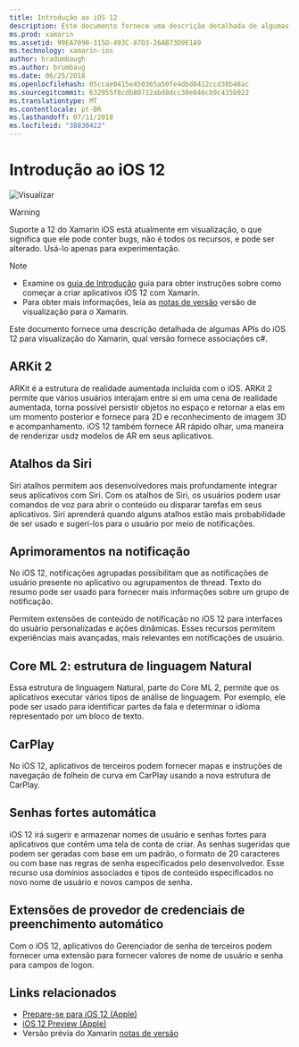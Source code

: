 ```yaml
---
title: Introdução ao iOS 12
description: Este documento fornece uma descrição detalhada de algumas APIs do iOS 12 para visualização do Xamarin, qual versão fornece associações c#.
ms.prod: xamarin
ms.assetid: 99EA7090-315D-493C-87D3-26AB73D9E1A9
ms.technology: xamarin-ios
author: bradumbaugh
ms.author: brumbaug
ms.date: 06/25/2018
ms.openlocfilehash: 05ccae0415e450365a50fe4dbd8412ccd38b48ac
ms.sourcegitcommit: 632955f8cdb80712abd8dcc30e046cb9c435b922
ms.translationtype: MT
ms.contentlocale: pt-BR
ms.lasthandoff: 07/11/2018
ms.locfileid: "38830422"
---
```

# <a name="introduction-to-ios-12"></a>Introdução ao iOS 12

![Visualizar](~/media/shared/preview.png)

> [!WARNING]
> Suporte a 12 do Xamarin iOS está atualmente em visualização, o que significa que ele pode conter bugs, não é todos os recursos, e pode ser alterado. Usá-lo apenas para experimentação.

> [!NOTE]
> - Examine os [guia de Introdução](get-started.md) guia para obter instruções sobre como começar a criar aplicativos iOS 12 com Xamarin.
> - Para obter mais informações, leia as [notas de versão](https://releases.xamarin.com/preview-release-xcode-10-beta/) versão de visualização para o Xamarin.

Este documento fornece uma descrição detalhada de algumas APIs do iOS 12 para visualização do Xamarin, qual versão fornece associações c#.

## <a name="arkit-2"></a>ARKit 2

ARKit é a estrutura de realidade aumentada incluída com o iOS. ARKit 2 permite que vários usuários interajam entre si em uma cena de realidade aumentada, torna possível persistir objetos no espaço e retornar a elas em um momento posterior e fornece para 2D e reconhecimento de imagem 3D e acompanhamento. iOS 12 também fornece AR rápido olhar, uma maneira de renderizar usdz modelos de AR em seus aplicativos.

## <a name="siri-shortcuts"></a>Atalhos da Siri

Siri atalhos permitem aos desenvolvedores mais profundamente integrar seus aplicativos com Siri. Com os atalhos de Siri, os usuários podem usar comandos de voz para abrir o conteúdo ou disparar tarefas em seus aplicativos. Siri aprenderá quando alguns atalhos estão mais probabilidade de ser usado e sugeri-los para o usuário por meio de notificações.

## <a name="notification-improvements"></a>Aprimoramentos na notificação

No iOS 12, notificações agrupadas possibilitam que as notificações de usuário presente no aplicativo ou agrupamentos de thread. Texto do resumo pode ser usado para fornecer mais informações sobre um grupo de notificação.

Permitem extensões de conteúdo de notificação no iOS 12 para interfaces do usuário personalizadas e ações dinâmicas. Esses recursos permitem experiências mais avançadas, mais relevantes em notificações de usuário.

## <a name="core-ml-2-natural-language-framework"></a>Core ML 2: estrutura de linguagem Natural

Essa estrutura de linguagem Natural, parte do Core ML 2, permite que os aplicativos executar vários tipos de análise de linguagem. Por exemplo, ele pode ser usado para identificar partes da fala e determinar o idioma representado por um bloco de texto.

## <a name="carplay"></a>CarPlay

No iOS 12, aplicativos de terceiros podem fornecer mapas e instruções de navegação de folheio de curva em CarPlay usando a nova estrutura de CarPlay.

## <a name="automatic-strong-passwords"></a>Senhas fortes automática

iOS 12 irá sugerir e armazenar nomes de usuário e senhas fortes para aplicativos que contêm uma tela de conta de criar. As senhas sugeridas que podem ser geradas com base em um padrão, o formato de 20 caracteres ou com base nas regras de senha especificados pelo desenvolvedor. Esse recurso usa domínios associados e tipos de conteúdo especificados no novo nome de usuário e novos campos de senha.

## <a name="autofill-credential-provider-extensions"></a>Extensões de provedor de credenciais de preenchimento automático

Com o iOS 12, aplicativos do Gerenciador de senha de terceiros podem fornecer uma extensão para fornecer valores de nome de usuário e senha para campos de logon.

## <a name="related-links"></a>Links relacionados

- [Prepare-se para iOS 12 (Apple)](https://developer.apple.com/ios/)
- [iOS 12 Preview (Apple)](https://www.apple.com/ios/ios-12-preview/)
- Versão prévia do Xamarin [notas de versão](https://releases.xamarin.com/preview-release-xcode-10-beta/)
